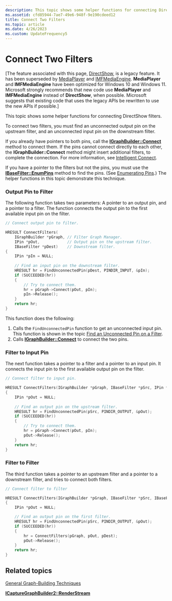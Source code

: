 ```yaml
---
description: This topic shows some helper functions for connecting DirectShow filters.
ms.assetid: cfd85944-7ae7-49e6-948f-9e190cdeed12
title: Connect Two Filters
ms.topic: article
ms.date: 4/26/2023
ms.custom: UpdateFrequency5
---
```


# Connect Two Filters

\[The feature associated with this page, [DirectShow](/windows/win32/directshow/directshow), is a legacy feature. It has been superseded by [MediaPlayer](/uwp/api/Windows.Media.Playback.MediaPlayer) and [IMFMediaEngine](/windows/win32/api/mfmediaengine/nn-mfmediaengine-imfmediaengine). **MediaPlayer** and **IMFMediaEngine** have been optimized for Windows 10 and Windows 11. Microsoft strongly recommends that new code use **MediaPlayer** and **IMFMediaEngine** instead of **DirectShow**, when possible. Microsoft suggests that existing code that uses the legacy APIs be rewritten to use the new APIs if possible.\]

This topic shows some helper functions for connecting DirectShow filters.

To connect two filters, you must find an unconnected output pin on the upstream filter, and an unconnected input pin on the downstream filter.

If you already have pointers to both pins, call the [**IGraphBuilder::Connect**](/windows/desktop/api/Strmif/nf-strmif-igraphbuilder-connect) method to connect them. If the pins cannot connect directly to each other, the **IGraphBuilder::Connect** method might insert additional filters, to complete the connection. For more information, see [Intelligent Connect](intelligent-connect.md).

If you have a pointer to the filters but not the pins, you must use the [**IBaseFilter::EnumPins**](/windows/desktop/api/Strmif/nf-strmif-ibasefilter-enumpins) method to find the pins. (See [Enumerating Pins](enumerating-pins.md).) The helper functions in this topic demonstrate this technique.

### Output Pin to Filter

The following function takes two parameters: A pointer to an output pin, and a pointer to a filter. The function connects the output pin to the first available input pin on the filter.


```C++
// Connect output pin to filter.

HRESULT ConnectFilters(
    IGraphBuilder *pGraph, // Filter Graph Manager.
    IPin *pOut,            // Output pin on the upstream filter.
    IBaseFilter *pDest)    // Downstream filter.
{
    IPin *pIn = NULL;
        
    // Find an input pin on the downstream filter.
    HRESULT hr = FindUnconnectedPin(pDest, PINDIR_INPUT, &pIn);
    if (SUCCEEDED(hr))
    {
        // Try to connect them.
        hr = pGraph->Connect(pOut, pIn);
        pIn->Release();
    }
    return hr;
}
```



This function does the following:

1.  Calls the `FindUnconnectedPin` function to get an unconnected input pin. This function is shown in the topic [Find an Unconnected Pin on a Filter](find-an-unconnected-pin-on-a-filter.md).
2.  Calls [**IGraphBuilder::Connect**](/windows/desktop/api/Strmif/nf-strmif-igraphbuilder-connect) to connect the two pins.

### Filter to Input Pin

The next function takes a pointer to a filter and a pointer to an input pin. It connects the input pin to the first available output pin on the filter.


```C++
// Connect filter to input pin.

HRESULT ConnectFilters(IGraphBuilder *pGraph, IBaseFilter *pSrc, IPin *pIn)
{
    IPin *pOut = NULL;
        
    // Find an output pin on the upstream filter.
    HRESULT hr = FindUnconnectedPin(pSrc, PINDIR_OUTPUT, &pOut);
    if (SUCCEEDED(hr))
    {
        // Try to connect them.
        hr = pGraph->Connect(pOut, pIn);
        pOut->Release();
    }
    return hr;
}
```



### Filter to Filter

The third function takes a pointer to an upstream filter and a pointer to a downstream filter, and tries to connect both filters.


```C++
// Connect filter to filter

HRESULT ConnectFilters(IGraphBuilder *pGraph, IBaseFilter *pSrc, IBaseFilter *pDest)
{
    IPin *pOut = NULL;

    // Find an output pin on the first filter.
    HRESULT hr = FindUnconnectedPin(pSrc, PINDIR_OUTPUT, &pOut);
    if (SUCCEEDED(hr))
    {
        hr = ConnectFilters(pGraph, pOut, pDest);
        pOut->Release();
    }
    return hr;
}
```



## Related topics

<dl> <dt>

[General Graph-Building Techniques](general-graph-building-techniques.md)
</dt> <dt>

[**ICaptureGraphBuilder2::RenderStream**](/windows/desktop/api/Strmif/nf-strmif-icapturegraphbuilder2-renderstream)
</dt> </dl>

 

 




